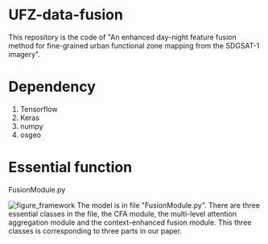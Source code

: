 # UFZ-data-fusion
This repository is the code of "An enhanced day-night feature fusion method for fine-grained urban functional zone mapping from the SDGSAT-1 imagery".
# Dependency
1. Tensorflow
2. Keras
3. numpy
4. osgeo
# Essential function
FusionModule.py

![figure_framework](https://github.com/user-attachments/assets/a4c745dd-d29d-44ad-90d2-b031090ea824)
The model is in file "FusionModule.py". There are three essential classes in the file, the CFA module, the multi-level attention aggregation module and the context-enhanced fusion module. This three classes is corresponding to three parts in our paper.
